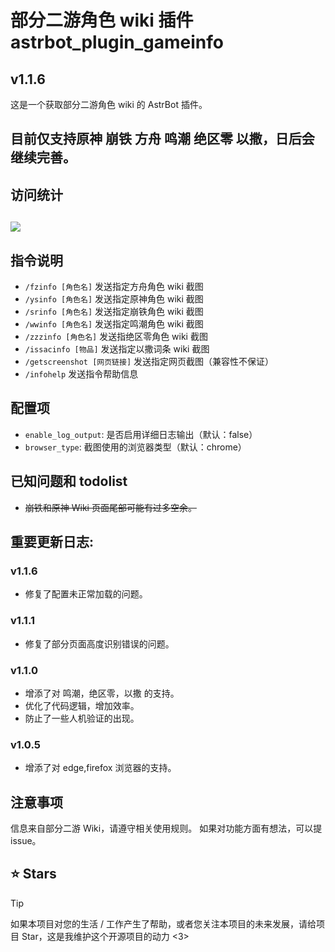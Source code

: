 # 部分二游角色 wiki 插件 astrbot_plugin_gameinfo

## v1.1.6

这是一个获取部分二游角色 wiki 的 AstrBot 插件。

## 目前仅支持原神 崩铁 方舟 鸣潮 绝区零 以撒，日后会继续完善。

## 访问统计

## <a href="https://count.getloli.com/"><img src="https://count.getloli.com/get/@:astrbot_plugin_gameinfo?theme=rule34"></a>

## 指令说明

- `/fzinfo [角色名]` 发送指定方舟角色 wiki 截图
- `/ysinfo [角色名]` 发送指定原神角色 wiki 截图
- `/srinfo [角色名]` 发送指定崩铁角色 wiki 截图
- `/wwinfo [角色名]` 发送指定鸣潮角色 wiki 截图
- `/zzzinfo [角色名]` 发送指绝区零角色 wiki 截图
- `/issacinfo [物品]` 发送指定以撒词条 wiki 截图
- `/getscreenshot [网页链接]` 发送指定网页截图（兼容性不保证）
- `/infohelp` 发送指令帮助信息

## 配置项

- `enable_log_output`: 是否启用详细日志输出（默认：false）
- `browser_type`: 截图使用的浏览器类型（默认：chrome）

## 已知问题和 todolist

- ~~崩铁和原神 Wiki 页面尾部可能有过多空余。~~

## 重要更新日志:

### v1.1.6

- 修复了配置未正常加载的问题。

### v1.1.1

- 修复了部分页面高度识别错误的问题。

### v1.1.0

- 增添了对 鸣潮，绝区零，以撒 的支持。
- 优化了代码逻辑，增加效率。
- 防止了一些人机验证的出现。

### v1.0.5

- 增添了对 edge,firefox 浏览器的支持。

## 注意事项

信息来自部分二游 Wiki，请遵守相关使用规则。
如果对功能方面有想法，可以提 issue。

## ⭐ Stars

> [!TIP]
> 如果本项目对您的生活 / 工作产生了帮助，或者您关注本项目的未来发展，请给项目 Star，这是我维护这个开源项目的动力 <3>
